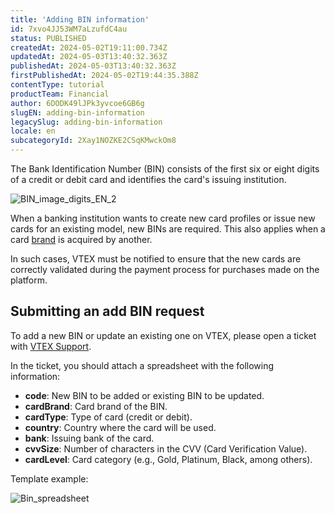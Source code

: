 ```yaml
---
title: 'Adding BIN information'
id: 7xvo4JJ53WM7aLzufdC4au
status: PUBLISHED
createdAt: 2024-05-02T19:11:00.734Z
updatedAt: 2024-05-03T13:40:32.363Z
publishedAt: 2024-05-03T13:40:32.363Z
firstPublishedAt: 2024-05-02T19:44:35.388Z
contentType: tutorial
productTeam: Financial
author: 6DODK49lJPk3yvcoe6GB6g
slugEN: adding-bin-information
legacySlug: adding-bin-information
locale: en
subcategoryId: 2Xay1NOZKE2CSqKMwckOm8
---
```


The Bank Identification Number (BIN) consists of the first six or eight digits of a credit or debit card and identifies the card's issuing institution.

![BIN_image_digits_EN_2](//images.ctfassets.net/alneenqid6w5/56E0fyyarcKE5C68SXt7xQ/1e44ba9fd9c075edcc4042470c40af1a/BIN_image_digits_EN_2.png)

When a banking institution wants to create new card profiles or issue new cards for an existing model, new BINs are required. This also applies when a card [brand](https://help.vtex.com/en/tutorial/what-is-a-credit-card-brand--4bNba5QYuIwKEmac88KwyI) is acquired by another.

In such cases, VTEX must be notified to ensure that the new cards are correctly validated during the payment process for purchases made on the platform.

## Submitting an add BIN request

To add a new BIN or update an existing one on VTEX, please open a ticket with [VTEX Support](https://help.vtex.com/en/support).

In the ticket, you should attach a spreadsheet with the following information:

- __code__: New BIN to be added or existing BIN to be updated.
- __cardBrand__: Card brand of the BIN.
- __cardType__: Type of card (credit or debit).
- __country__: Country where the card will be used.
- __bank__: Issuing bank of the card.
- __cvvSize__: Number of characters in the CVV (Card Verification Value).
- __cardLevel__: Card category (e.g., Gold, Platinum, Black, among others).

Template example:

![Bin_spreadsheet](//images.ctfassets.net/alneenqid6w5/1bYkI1ppRO3r7VtpFyDPfA/3c5b160ad784b2fdf80b57f99a375050/Bin_spreadsheet.PNG)
